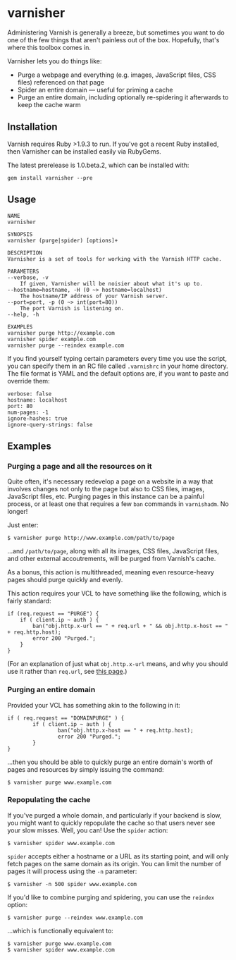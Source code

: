 # varnisher

Administering Varnish is generally a breeze, but sometimes you want to
do one of the few things that aren't painless out of the box. Hopefully,
that's where this toolbox comes in.

Varnisher lets you do things like:

* Purge a webpage and everything (e.g. images, JavaScript files, CSS
  files) referenced on that page
* Spider an entire domain — useful for priming a cache
* Purge an entire domain, including optionally re-spidering it
  afterwards to keep the cache warm

## Installation

Varnish requires Ruby >1.9.3 to run. If you've got a recent Ruby
installed, then Varnisher can be installed easily via RubyGems.

The latest prerelease is 1.0.beta.2, which can be installed with:

	gem install varnisher --pre

## Usage

	NAME
	varnisher

	SYNOPSIS
	varnisher (purge|spider) [options]+

	DESCRIPTION
	Varnisher is a set of tools for working with the Varnish HTTP cache.

	PARAMETERS
	--verbose, -v
		If given, Varnisher will be noisier about what it's up to.
	--hostname=hostname, -H (0 ~> hostname=localhost)
		The hostname/IP address of your Varnish server.
	--port=port, -p (0 ~> int(port=80))
		The port Varnish is listening on.
	--help, -h

	EXAMPLES
	varnisher purge http://example.com
	varnisher spider example.com
	varnisher purge --reindex example.com

If you find yourself typing certain parameters every time you use the
script, you can specify them in an RC file called `.varnishrc` in your
home directory. The file format is YAML and the default options are, if
you want to paste and override them:

    verbose: false
    hostname: localhost
    port: 80
    num-pages: -1
    ignore-hashes: true
    ignore-query-strings: false

## Examples

### Purging a page and all the resources on it

Quite often, it's necessary redevelop a page on a website in a way that
involves changes not only to the page but also to CSS files, images,
JavaScript files, etc. Purging pages in this instance can be a painful
process, or at least one that requires a few `ban` commands in
`varnishadm`. No longer!

Just enter:

	$ varnisher purge http://www.example.com/path/to/page

...and `/path/to/page`, along with all its images, CSS files, JavaScript
files, and other external accoutrements, will be purged from Varnish's
cache.

As a bonus, this action is multithreaded, meaning even resource-heavy
pages should purge quickly and evenly.

This action requires your VCL to have something like the following,
which is fairly standard:

	if (req.request == "PURGE") {
        if ( client.ip ~ auth ) {
            ban("obj.http.x-url == " + req.url + " && obj.http.x-host == " + req.http.host);
            error 200 "Purged.";
        }
    }

(For an explanation of just what `obj.http.x-url` means, and why you
should use it rather than `req.url`, see [this
page](http://kristianlyng.wordpress.com/2010/07/28/smart-bans-with-varnish/).)

### Purging an entire domain

Provided your VCL has something akin to the following in it:

	if ( req.request == "DOMAINPURGE" ) {
            if ( client.ip ~ auth ) {
                    ban("obj.http.x-host == " + req.http.host);
                    error 200 "Purged.";
            }
    }

...then you should be able to quickly purge an entire domain's worth of
pages and resources by simply issuing the command:

	$ varnisher purge www.example.com

### Repopulating the cache

If you've purged a whole domain, and particularly if your backend is
slow, you might want to quickly repopulate the cache so that users never
see your slow misses. Well, you can! Use the `spider` action:

	$ varnisher spider www.example.com

`spider` accepts either a hostname or a URL as its starting point, and
will only fetch pages on the same domain as its origin. You can limit
the number of pages it will process using the `-n` parameter:

	$ varnisher -n 500 spider www.example.com

If you'd like to combine purging and spidering, you can use the
`reindex` option:

	$ varnisher purge --reindex www.example.com

…which is functionally equivalent to:

	$ varnisher purge www.example.com
	$ varnisher spider www.example.com
